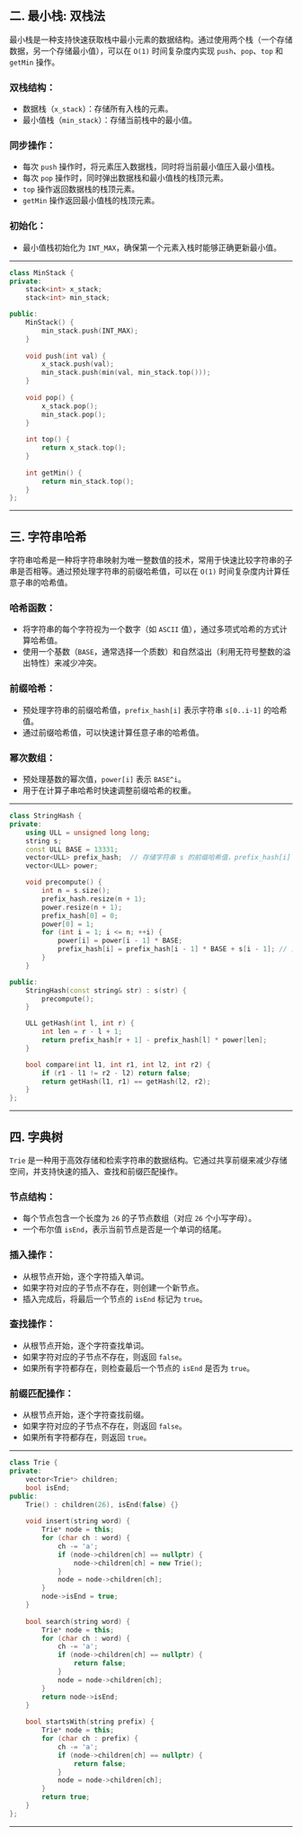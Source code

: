 ## 二. 最小栈: 双栈法
最小栈是一种支持快速获取栈中最小元素的数据结构。通过使用两个栈（一个存储数据，另一个存储最小值），可以在 `O(1)` 时间复杂度内实现 `push`、`pop`、`top` 和 `getMin` 操作。

### 双栈结构：
- 数据栈（`x_stack`）：存储所有入栈的元素。
- 最小值栈（`min_stack`）：存储当前栈中的最小值。

### 同步操作：
- 每次 `push` 操作时，将元素压入数据栈，同时将当前最小值压入最小值栈。
- 每次 `pop` 操作时，同时弹出数据栈和最小值栈的栈顶元素。
- `top` 操作返回数据栈的栈顶元素。
- `getMin` 操作返回最小值栈的栈顶元素。

### 初始化：
- 最小值栈初始化为 `INT_MAX`，确保第一个元素入栈时能够正确更新最小值。

---

```c++
class MinStack {
private:
    stack<int> x_stack;
    stack<int> min_stack;

public:
    MinStack() {
        min_stack.push(INT_MAX);
    }
    
    void push(int val) {
        x_stack.push(val);
        min_stack.push(min(val, min_stack.top()));
    }
    
    void pop() {
        x_stack.pop();
        min_stack.pop();
    }
    
    int top() {
        return x_stack.top();
    }
    
    int getMin() {
        return min_stack.top();
    }
};
```

---

## 三. 字符串哈希

字符串哈希是一种将字符串映射为唯一整数值的技术，常用于快速比较字符串的子串是否相等。通过预处理字符串的前缀哈希值，可以在 `O(1)` 时间复杂度内计算任意子串的哈希值。

### 哈希函数：
- 将字符串的每个字符视为一个数字（如 `ASCII` 值），通过多项式哈希的方式计算哈希值。
- 使用一个基数（`BASE`，通常选择一个质数）和自然溢出（利用无符号整数的溢出特性）来减少冲突。

### 前缀哈希：
- 预处理字符串的前缀哈希值，`prefix_hash[i]` 表示字符串 `s[0..i-1]` 的哈希值。
- 通过前缀哈希值，可以快速计算任意子串的哈希值。

### 幂次数组：
- 预处理基数的幂次值，`power[i]` 表示 `BASE^i`。
- 用于在计算子串哈希时快速调整前缀哈希的权重。
---

```c++
class StringHash {
private:
    using ULL = unsigned long long;
    string s;
    const ULL BASE = 13331;
    vector<ULL> prefix_hash;  // 存储字符串 s 的前缀哈希值，prefix_hash[i] 表示 s[0..i-1] 的哈希值
    vector<ULL> power;

    void precompute() {
        int n = s.size();
        prefix_hash.resize(n + 1);
        power.resize(n + 1);
        prefix_hash[0] = 0;
        power[0] = 1;
        for (int i = 1; i <= n; ++i) {
            power[i] = power[i - 1] * BASE;
            prefix_hash[i] = prefix_hash[i - 1] * BASE + s[i - 1]; // 自然溢出
        }
    }

public:
    StringHash(const string& str) : s(str) {
        precompute();
    }

    ULL getHash(int l, int r) {
        int len = r - l + 1;
        return prefix_hash[r + 1] - prefix_hash[l] * power[len];
    }

    bool compare(int l1, int r1, int l2, int r2) {
        if (r1 - l1 != r2 - l2) return false;
        return getHash(l1, r1) == getHash(l2, r2);
    }
};
```
---

## 四. 字典树
`Trie` 是一种用于高效存储和检索字符串的数据结构。它通过共享前缀来减少存储空间，并支持快速的插入、查找和前缀匹配操作。
### 节点结构：
- 每个节点包含一个长度为 `26` 的子节点数组（对应 `26` 个小写字母）。
- 一个布尔值 `isEnd`，表示当前节点是否是一个单词的结尾。

### 插入操作：
- 从根节点开始，逐个字符插入单词。
- 如果字符对应的子节点不存在，则创建一个新节点。
- 插入完成后，将最后一个节点的 `isEnd` 标记为 `true`。

### 查找操作：
- 从根节点开始，逐个字符查找单词。
- 如果字符对应的子节点不存在，则返回 `false`。
- 如果所有字符都存在，则检查最后一个节点的 `isEnd` 是否为 `true`。

### 前缀匹配操作：
- 从根节点开始，逐个字符查找前缀。
- 如果字符对应的子节点不存在，则返回 `false`。
- 如果所有字符都存在，则返回 `true`。
---

```c++
class Trie {
private:
    vector<Trie*> children;
    bool isEnd;
public:
    Trie() : children(26), isEnd(false) {}
    
    void insert(string word) {
        Trie* node = this;
        for (char ch : word) {
            ch -= 'a';
            if (node->children[ch] == nullptr) {
                node->children[ch] = new Trie();
            }
            node = node->children[ch];
        }
        node->isEnd = true;
    }
    
    bool search(string word) {
        Trie* node = this;
        for (char ch : word) {
            ch -= 'a';
            if (node->children[ch] == nullptr) {
                return false;
            }
            node = node->children[ch];
        }
        return node->isEnd;
    }
    
    bool startsWith(string prefix) {
        Trie* node = this;
        for (char ch : prefix) {
            ch -= 'a';
            if (node->children[ch] == nullptr) {
                return false;
            }
            node = node->children[ch];
        }
        return true;
    }
};
```
---

